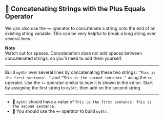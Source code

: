 🚀 Concatenating Strings with the Plus Equals Operator
------------------------------------------------------

We can also use the `+=` operator to concatenate a string onto the end of an existing string variable. This can be very helpful to break a long string over several lines.

**Note**  
Watch out for spaces. Concatenation does not add spaces between concatenated strings, so you'll need to add them yourself.

* * *

Build `myStr` over several lines by concatenating these two strings: `"This is the first sentence. "` and `"This is the second sentence."` using the `+=` operator. Use the `+=` operator similar to how it is shown in the editor. Start by assigning the first string to `myStr`, then add on the second string.

* * *

*   🧪 `myStr` should have a value of `This is the first sentence. This is the second sentence.`
*   🧪 You should use the `+=` operator to build `myStr`.
